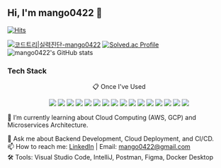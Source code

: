 ## Hi, I'm mango0422 👋
[![Hits](https://hits.seeyoufarm.com/api/count/incr/badge.svg?url=https%3A%2F%2Fgithub.com%2Fmango0422%2Fmango0422&count_bg=%2379C83D&title_bg=%23555555&icon=&icon_color=%23E7E7E7&title=hits&edge_flat=false)](https://hits.seeyoufarm.com)



[![코드트리|실력진단-mango0422](https://banner.codetree.ai/v1/banner/mango0422)](https://www.codetree.ai/profiles/mango0422)
[![Solved.ac Profile](https://mazassumnida.wtf/api/v2/generate_badge?boj=tom990422)](https://solved.ac/tom990422/)
![mango0422's GitHub stats](https://github-readme-stats.vercel.app/api?username=mango0422&show_icons=true&theme=radical)

### Tech Stack
<p align="center"> 📋 Once I've Used </p>
<p align="center">
  <img src="https://img.shields.io/badge/java-007396?style=for-the-badge&logo=java&logoColor=white">
  <img src="https://img.shields.io/badge/python-3776AB?style=for-the-badge&logo=python&logoColor=white">
  <img src="https://img.shields.io/badge/mysql-4479A1?style=for-the-badge&logo=mysql&logoColor=white">
  <img src="https://img.shields.io/badge/mariaDB-003545?style=for-the-badge&logo=mariaDB&logoColor=white">
  <img src="https://img.shields.io/badge/mongoDB-47A248?style=for-the-badge&logo=MongoDB&logoColor=white">
  <img src="https://img.shields.io/badge/springboot-6DB33F?style=for-the-badge&logo=springboot&logoColor=white">
  <img src="https://img.shields.io/badge/amazonwebservices-232F3E?style=for-the-badge&logo=amazonwebservices&logoColor=white">
  <img src="https://img.shields.io/badge/github-181717?style=for-the-badge&logo=github&logoColor=white">
  <img src="https://img.shields.io/badge/git-F05032?style=for-the-badge&logo=git&logoColor=white">
  <img src="https://img.shields.io/badge/docker-2496ED?style=for-the-badge&logo=docker&logoColor=white">
  <img src="https://img.shields.io/badge/jenkins-D24939?style=for-the-badge&logo=jenkins&logoColor=white">
  <img src="https://img.shields.io/badge/kubernetes-326CE5?style=for-the-badge&logo=kubernetes&logoColor=white">
  <img src="https://img.shields.io/badge/elasticsearch-005571?style=for-the-badge&logo=elasticsearch&logoColor=white">
  <img src="https://img.shields.io/badge/argo-ef7b4d?style=for-the-badge&logo=argo&logoColor=white">
  <img src="https://img.shields.io/badge/fastapi-009688?style=for-the-badge&logo=fastapi&logoColor=white">
  <img src="https://img.shields.io/badge/githubactions-2088FF?style=for-the-badge&logo=githubactions&logoColor=white">
</p>

🌱 I’m currently learning about Cloud Computing (AWS, GCP) and Microservices Architecture.   
<!-- 🔭 Check out my recent project: [Project Name](https://github.com/your-repo).   -->
💬 Ask me about Backend Development, Cloud Deployment, and CI/CD.   
📫 How to reach me: [LinkedIn]([https://www.linkedin.com/in/your-profile/](https://www.linkedin.com/in/%EC%9A%A9%EC%A4%80-%EC%84%9C-15a5a52b9/)) | Email: mango0422@gmail.com   
🛠️ Tools: Visual Studio Code, IntelliJ, Postman, Figma, Docker Desktop
